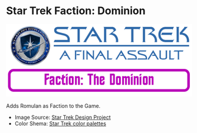 # Star Trek Faction: Dominion
![Logo](https://github.com/ST-AFA/Faction-Dominion/blob/main/.images/ST-AFA-Banner.png)

Adds Romulan as Faction to the Game.

- Image Source: [Star Trek Design Project](https://www.startrekdesignproject.com/symbols/the-dominion)
- Color Shema: [Star Trek color palettes](https://leonawicz.github.io/trekcolors/reference/trek_pal.html)
